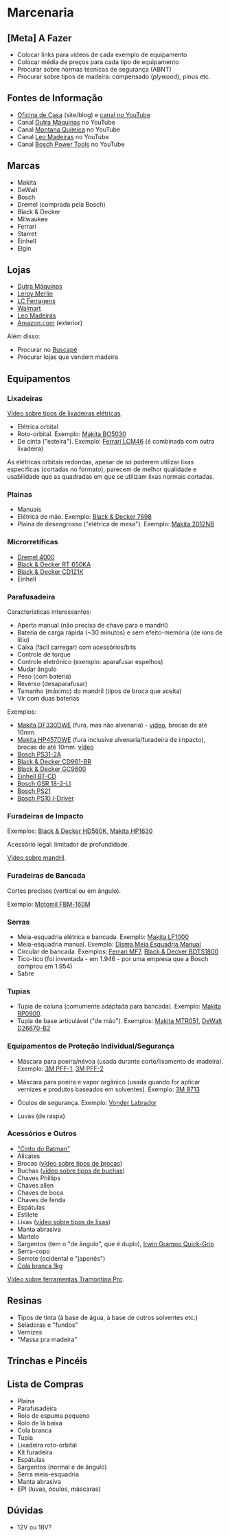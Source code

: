 # Marcenaria

## [Meta] A Fazer

- Colocar links para vídeos de cada exemplo de equipamento
- Colocar média de preços para cada tipo de equipamento
- Procurar sobre normas técnicas de segurança (ABNT)
- Procurar sobre tipos de madeira: compensado (*plywood*), pinus etc.


## Fontes de Informação

- [Oficina de Casa][oficinadecasa] (site/blog) e [canal no YouTube][yt-odc]
- Canal [Dutra Máquinas][yt-dutramaquinas] no YouTube
- Canal [Montana Química][yt-montanaquimica] no YouTube
- Canal [Leo Madeiras][yt-leomadeiras] no YouTube
- Canal [Bosch Power Tools][yt-bpt] no YouTube

[oficinadecasa]: http://oficinadecasa.com.br/
[yt-odc]: https://www.youtube.com/user/OficinaDeCasaComBr
[yt-dutramaquinas]: https://www.youtube.com/user/DutraMaquinas/videos
[yt-montanaquimica]: https://www.youtube.com/user/Montanaind/videos
[yt-leomadeiras]: https://www.youtube.com/user/mktleo/videos
[yt-bpt]: https://www.youtube.com/user/BoschToolsNA/videos


## Marcas

- Makita
- DeWalt
- Bosch
- Dremel (comprada pela Bosch)
- Black & Decker
- Milwaukee
- Ferrari
- Starret
- Einhell
- Elgin


## Lojas

- [Dutra Máquinas][dutramaquinas]
- [Leroy Merlin][leroymerlin]
- [LC Ferragens][lcferragens]
- [Walmart][walmart]
- [Leo Madeiras][leomadeiras]
- [Amazon.com][amazon] (exterior)

Além disso:

- Procurar no [Buscapé][buscape]
- Procurar lojas que vendem madeira


[dutramaquinas]: https://www.dutramaquinas.com.br/
[leroymerlin]: http://www.leroymerlin.com.br/
[lcferragens]: http://www.lcferragens.com.br/
[walmart]: http://www.walmart.com.br/
[leomadeiras]: http://www.leomadeiras.com.br/
[amazon]: http://www.amazon.com/
[buscape]: http://www.buscape.com.br/


## Equipamentos


### Lixadeiras

[Vídeo sobre tipos de lixadeiras elétricas][odc-lixadeiras-eletricas].


- Elétrica orbital
- Roto-orbital. Exemplo: [Makita BO5030][makita-bo5030]
- De cinta ("esteira"). Exemplo: [Ferrari LCM46][ferrari-lcm46] (é combinada
  com outra lixadeira)

As elétricas orbitais redondas, apesar de só poderem utilizar lixas específicas
(cortadas no formato), parecem de melhor qualidade e usabilidade que as
quadradas em que se utilizam lixas normais cortadas.

[makita-bo5030]: http://www.buscape.com.br/roto-orbital-makita-bo5030.html?pos=4#precos
[odc-lixadeiras-eletricas]: https://www.youtube.com/watch?v=15YLOiSRoII
[ferrari-lcm46]: https://www.dutramaquinas.com.br/produtos/lixadeira-combinada-370-watts-com-rotacao-de-1-700-rpm-lcm46-aal1010003


### Plainas

- Manuais
- Elétrica de mão. Exemplo: [Black & Decker 7698][bnd-7698]
- Plaina de desengrosso ("elétrica de mesa"). Exemplo: [Makita 2012NB][makita-2012nb]

[bnd-7698]: http://www.walmart.com.br/produto/Ferramentas/Plainas/Black-Decker/91943-Plaina-Eletrica---7698---Black-Decker
[makita-2012nb]: http://www.jnakao.com.br/plaina-desengrosso-305-mm-12-quot-1-650-watts-2012nb


### Microrretíficas

- [Dremel 4000][dremel-4000]
- [Black & Decker RT 650KA][bnd-rt650ka]
- [Black & Decker CD121K][bnd-cd121k]
- Einhell

[dremel-4000]: http://www.walmart.com.br/produto/Ferramentas/Micro-Retifica/Dremel/350592-Micro-Retifica-Dremel-4000
[bnd-rt650ka]: http://www.leroymerlin.com.br/micro-retifica-220v-rt650ka-b2-black-e-decker_88442830?xdtoken=rio_de_janeiro
[bnd-cd121k]: http://www.extra.com.br/Ferramentas/FerramentasEletricas/Furadeiras/Furadeira-Parafusadeira-a-Bateria-Black-Decker-CD121K-BR-Bivolt-c-Maleta-Plastica-12V-39333.html


### Parafusadeira

Características interessantes:

- Aperto manual (não precisa de chave para o mandril)
- Bateria de carga rápida (~30 minutos) e sem efeito-memória (de íons de lítio)
- Caixa (fácil carregar) com acessórios/bits
- Controle de torque
- Controle eletrônico (exemplo: aparafusar espelhos)
- Mudar ângulo
- Peso (com bateria)
- Reverso (desaparafusar)
- Tamanho (máximo) do mandril (tipos de broca que aceita)
- Vir com duas baterias

Exemplos:

- [Makita DF330DWE][makita-df330dwe] (fura, mas não alvenaria) -
  [vídeo][video-makita-df330dwe], brocas de até 10mm
- [Makita HP457DWE][makita-hp457dwe] (fura inclusive alvenaria/furadeira de
  impacto), brocas de até 10mm. [vídeo][video-makita-hp457dwe]
- [Bosch PS31-2A][bosch-ps31-2a]
- [Black & Decker CD961-BR][bnd-cd961-br]
- [Black & Decker GC9600][bnd-gc9600]
- [Einhell BT-CD][einhell-btcd]
- [Bosch GSR 18-2-LI][bosch-gsr18]
- [Bosch PS21][bosch-ps21]
- [Bosch PS10 I-Driver][bosch-ps10]


[makita-df330dwe]: http://www.buscape.com.br/parafusadeira-makita-df330dwe.html#precos
[video-makita-df330dwe]: https://www.youtube.com/watch?v=IAVq1CGCnQE
[makita-hp457dwe]: http://www.buscape.com.br/prod_unico?idu=446568&ordem=prec#precos
[video-makita-hp457dwe]: https://www.youtube.com/watch?v=VdLviX45PCM
[bnd-cd961-br]: http://www.buscape.com.br/parafusadeira-black-decker-cd961-br.html#precos
[bnd-gc9600]: https://www.dutramaquinas.com.br/produtos/furadeira-parafusadeira-3-8-a-bateria-de-9-6-volts-com-1-bateria-gc9600-gc9600-br
[einhell-btcd]: https://www.dutramaquinas.com.br/produtos/parafusadeira-furadeira-a-bateria-10-8-volts-tecnologia-ion-litio-com-1-bateria-bt-cd10-8-2-4513383
[bosch-gsr18]: http://www.buscape.com.br/prod_unico?idu=387804&ordem=prec#precos
[bosch-ps21]: https://www.youtube.com/watch?v=LEgrqSr8rgk
[bosch-ps10]: http://www.amazon.com/Bosch-PS10-2A-12-Volt-Lithium-Ion-Driver/dp/B000PI48AK
[bosch-ps31-2a]: http://www.amazon.com/Bosch-PS31-2A-12-Volt-Lithium-Ion-Batteries/dp/B003BEE2LU



### Furadeiras de Impacto

Exemplos: [Black & Decker HD560K][bnd-hd560k], [Makita HP1630][makita-hp1630]

Acessório legal: limitador de profundidade.

[Vídeo sobre mandril][video-mandril].

[bnd-hd560k]: https://www.dutramaquinas.com.br/produtos/kit-furadeira-de-impacto-1-2-550-watts-velocidade-variavel-e-reversivel-com-maleta-e-40-acessorios-hd560k-hd560k-b2
[makita-hp1630]: https://www.dutramaquinas.com.br/produtos/combo-furadeira-de-impacto-esmerilhadeira-com-maleta-dk1149-dk1149-110v
[video-mandril]: https://www.youtube.com/watch?v=MCeWAkvsmJg


### Furadeiras de Bancada

Cortes precisos (vertical ou em ângulo).

Exemplo: [Motomil FBM-160M][motomil-fbm160m]

[motomil-fbm160m]: https://www.dutramaquinas.com.br/produtos/furadeira-de-bancada-1-2-cv-mandril-de-5-8-monofasica-fbm-160m-fbm-160m


### Serras

- Meia-esquadria elétrica e bancada. Exemplo: [Makita LF1000][makita-lf1000]
- Meia-esquadria manual. Exemplo: [Disma Meia Esquadria Manual][disma-meiaesquadria]
- Circular de bancada. Exemplos: [Ferrari MF7][ferrari-mf7],
  [Black & Decker BDTS1800][bnd-bdts1800]
- Tico-tico (foi inventada - em 1.946 - por uma empresa que a Bosch comprou em
  1.954)
- Sabre

[disma-meiaesquadria]: https://www.dutramaquinas.com.br/produtos/serra-de-meia-esquadria-manual-hobby-46-99-005-000
[makita-lf1000]: https://www.dutramaquinas.com.br/produtos/serra-meia-esquadria-e-bancada-10-1650-watts-lf1000-lf1000-220v
[ferrari-mf7]: https://www.dutramaquinas.com.br/produtos/serra-circular-de-bancada-monofasica-com-7-funcoes-mf7-aas1030021-2
[bnd-bdts1800]: https://www.dutramaquinas.com.br/produtos/serra-circular-de-bancada-10-1-800-watts-para-madeira-bt1800-bdts1800-b2


### Tupias

- Tupia de coluna (comumente adaptada para bancada). Exemplo:
  [Makita RP0900][makita-rp0900].
- Tupia de base articulável ("de mão"). Exemplos:
  [Makita MTR051][makita-mtr051], [DeWalt D26670-B2][dw-d26670b2]

[makita-rp0900]: https://www.dutramaquinas.com.br/produtos/tupia-de-coluna-900-watts-para-pinca-de-6-e-8-mm-rp0900-rp0900-220v
[makita-mtr051]: https://www.dutramaquinas.com.br/produtos/tupia-base-articulavel-530-watts-para-pinca-de-1-4-mtr051-mtr051-220v
[dw-d26670b2]: https://www.dutramaquinas.com.br/produtos/tupia-base-articulada-645-watts-para-pinca-de-1-4-d26670-d26670-b2


### Equipamentos de Proteção Individual/Segurança

- Máscara para poeira/névoa (usada durante corte/lixamento de madeira).
  Exemplo: [3M PFF-1][3m-pff1], [3M PFF-2][3m-pff2]

- Máscara para poeira e vapor orgânico (usada quando for aplicar vernizes e
  produtos baseados em solventes). Exemplo: [3M 8713][3m-8713]
- Óculos de segurança. Exemplo: [Vonder Labrador][vonder-oculos]

- Luvas (de raspa)

[vonder-oculos]: https://www.dutramaquinas.com.br/produtos/oculos-de-seguranca-labrador-70-55-610-000
[3m-pff1]: https://www.dutramaquinas.com.br/produtos/mascara-respiratoria-para-poeiras-e-nevoas-pff-1-hb004014658
[3m-pff2]: https://www.dutramaquinas.com.br/produtos/mascara-respiratoria-para-poeiras-e-nevoas-pff-2-h0002276758
[3m-8713]: https://www.dutramaquinas.com.br/produtos/mascara-para-poeira-e-vapor-organico-8713-pff-1-h0001959206


### Acessórios e Outros

- ["Cinto do Batman"][irwin-acessorios]
- Alicates
- Brocas ([vídeo sobre tipos de brocas][odc-brocas])
- Buchas ([vídeo sobre tipos de buchas][odc-buchas])
- Chaves Phillips
- Chaves allen
- Chaves de boca
- Chaves de fenda
- Espátulas
- Estilete
- Lixas ([vídeo sobre tipos de lixas][odc-lixas])
- Manta abrasiva
- Martelo
- Sargentos (tem o "de ângulo", que é duplo),
  [Irwin Grampo Quick-Grip][irwin-grampo-quickgrip]
- Serra-copo
- Serrote (ocidental e "japonês")
- [Cola branca 1kg][cola-branca]

[Vídeo sobre ferramentas Tramontina Pro][tramontina-pro].

[odc-brocas]: https://www.youtube.com/watch?v=syr-XYzgtcc
[odc-buchas]: https://www.youtube.com/watch?v=TZoRRRPtgQw
[odc-lixas]: https://www.youtube.com/watch?v=3EZ_7zvlkiY
[cola-branca]: http://www.leroymerlin.com.br/cola-branca-1kg-universo_88206706
[irwin-grampo-quickgrip]: https://www.youtube.com/watch?v=Le1vhwdK96c
[irwin-acessorios]: https://www.youtube.com/watch?v=Or6XqR36DO8
[tramontina-pro]: https://www.youtube.com/watch?v=d_Xrxm0eTcw


## Resinas

- Tipos de tinta (à base de água, à base de outros solventes etc.)
- Seladoras e "fundos"
- Vernizes
- "Massa pra madeira"


## Trinchas e Pincéis


## Lista de Compras

- Plaina
- Parafusadeira
- Rolo de espuma pequeno
- Rolo de lã baixa
- Cola branca
- Tupia
- Lixadeira roto-orbital
- Kit furadeira
- Espátulas
- Sargentos (normal e de ângulo)
- Serra meia-esquadria
- Manta abrasiva
- EPI (luvas, óculos, máscaras)


## Dúvidas

- 12V ou 18V?


